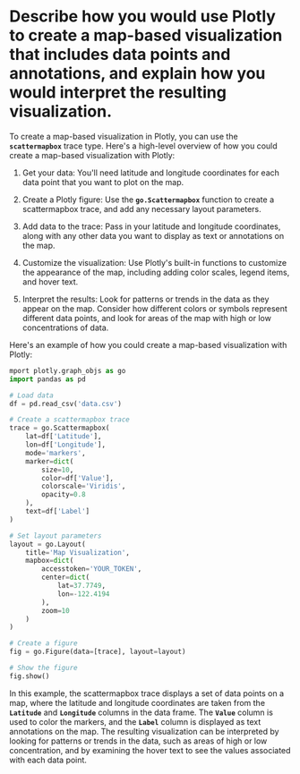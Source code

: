 # Describe how you would use Plotly to create a map-based visualization that includes data points and annotations, and explain how you would interpret the resulting visualization.

To create a map-based visualization in Plotly, you can use the **`scattermapbox`** trace type. Here's a high-level overview of how you could create a map-based visualization with Plotly:

1. Get your data: You'll need latitude and longitude coordinates for each data point that you want to plot on the map.

2. Create a Plotly figure: Use the **`go.Scattermapbox`** function to create a scattermapbox trace, and add any necessary layout parameters.

3. Add data to the trace: Pass in your latitude and longitude coordinates, along with any other data you want to display as text or annotations on the map.

4. Customize the visualization: Use Plotly's built-in functions to customize the appearance of the map, including adding color scales, legend items, and hover text.

5. Interpret the results: Look for patterns or trends in the data as they appear on the map. Consider how different colors or symbols represent different data points, and look for areas of the map with high or low concentrations of data.

Here's an example of how you could create a map-based visualization with Plotly:

```python
mport plotly.graph_objs as go
import pandas as pd

# Load data
df = pd.read_csv('data.csv')

# Create a scattermapbox trace
trace = go.Scattermapbox(
    lat=df['Latitude'],
    lon=df['Longitude'],
    mode='markers',
    marker=dict(
        size=10,
        color=df['Value'],
        colorscale='Viridis',
        opacity=0.8
    ),
    text=df['Label']
)

# Set layout parameters
layout = go.Layout(
    title='Map Visualization',
    mapbox=dict(
        accesstoken='YOUR_TOKEN',
        center=dict(
            lat=37.7749,
            lon=-122.4194
        ),
        zoom=10
    )
)

# Create a figure
fig = go.Figure(data=[trace], layout=layout)

# Show the figure
fig.show()
```

In this example, the scattermapbox trace displays a set of data points on a map, where the latitude and longitude coordinates are taken from the **`Latitude`** and **`Longitude`** columns in the data frame. The **`Value`** column is used to color the markers, and the **`Label`** column is displayed as text annotations on the map. The resulting visualization can be interpreted by looking for patterns or trends in the data, such as areas of high or low concentration, and by examining the hover text to see the values associated with each data point.